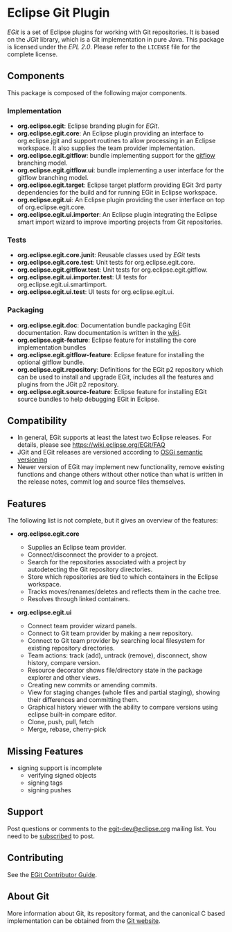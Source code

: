 # Eclipse Git Plugin

_EGit_ is a set of Eclipse plugins for working with Git repositories. It is
based on the _JGit_ library, which is a Git implementation in pure Java. This
package is licensed under the _EPL 2.0_. Please refer to the `LICENSE` file
for the complete license.

## Components

This package is composed of the following major components.

### Implementation

- __org.eclipse.egit__: Eclipse branding plugin for _EGit_.
- __org.eclipse.egit.core__: An Eclipse plugin providing an interface to
    org.eclipse.jgit and support routines to allow processing in an
    Eclipse workspace. It also supplies the team provider implementation.
- __org.eclipse.egit.gitflow__: bundle implementing support for the
    [gitflow](https://nvie.com/posts/a-successful-git-branching-model/)
    branching model.
- __org.eclipse.egit.gitflow.ui__: bundle implementing a user interface
    for the gitflow branching model.
- __org.eclipse.egit.target__: Eclipse target platform providing EGit
    3rd party dependencies for the build and for running EGit in Eclipse
    workspace.
- __org.eclipse.egit.ui__: An Eclipse plugin providing the user interface on
    top of org.eclipse.egit.core.
- __org.eclipse.egit.ui.importer__: An Eclipse plugin integrating the Eclipse
    smart import wizard to improve importing projects from Git repositories.

### Tests

- __org.eclipse.egit.core.junit__: Reusable classes used by _EGit_ tests
- __org.eclipse.egit.core.test__: Unit tests for org.eclipse.egit.core.
- __org.eclipse.egit.gitflow.test__: Unit tests for org.eclipse.egit.gitflow.
- __org.eclipse.egit.ui.importer.test__: UI tests for org.eclipse.egit.ui.smartimport.
- __org.eclipse.egit.ui.test__: UI tests for org.eclipse.egit.ui.

### Packaging

- __org.eclipse.egit.doc__: Documentation bundle packaging EGit documentation.
    Raw documentation is written in the [wiki](https://wiki.eclipse.org/EGit/User_Guide).
- __org.eclipse.egit-feature__: Eclipse feature for installing the core
    implementation bundles
- __org.eclipse.egit.gitflow-feature__: Eclipse feature for installing the
    optional gitflow bundle.
- __org.eclipse.egit.repository__: Definitions for the EGit p2 repository
    which can be used to install and upgrade EGit, includes all the features
    and plugins from the JGit p2 repository.
- __org.eclipse.egit.source-feature__: Eclipse feature for installing EGit
    source bundles to help debugging EGit in Eclipse.

## Compatibility

- In general, EGit supports at least the latest two Eclipse releases.
  For details, please see https://wiki.eclipse.org/EGit/FAQ
- JGit and EGit releases are versioned according to
  [OSGi semantic versioning](https://www.osgi.org/wp-content/uploads/SemanticVersioning.pdf)
- Newer version of EGit may implement new functionality, remove
  existing functions and change others without other notice than what
  is written in the release notes, commit log and source files themselves.

## Features

The following list is not complete, but it gives an overview of the
features:

- __org.eclipse.egit.core__
  - Supplies an Eclipse team provider.
  - Connect/disconnect the provider to a project.
  - Search for the repositories associated with a project by
    autodetecting the Git repository directories.
  - Store which repositories are tied to which containers in the
    Eclipse workspace.
  - Tracks moves/renames/deletes and reflects them in the cache
    tree.
  - Resolves through linked containers.

- __org.eclipse.egit.ui__
  - Connect team provider wizard panels.
  - Connect to Git team provider by making a new repository.
  - Connect to Git team provider by searching local filesystem
    for existing repository directories.
  - Team actions: track (add), untrack (remove), disconnect, show
    history, compare version.
  - Resource decorator shows file/directory state in the package
    explorer and other views.
  - Creating new commits or amending commits.
  - View for staging changes (whole files and partial staging),
    showing their differences and committing them.
  - Graphical history viewer with the ability to compare versions
    using eclipse built-in compare editor.
  - Clone, push, pull, fetch
  - Merge, rebase, cherry-pick

## Missing Features

- signing support is incomplete
  - verifying signed objects
  - signing tags
  - signing pushes

## Support

Post questions or comments to the egit-dev@eclipse.org mailing list.
You need to be [subscribed](https://dev.eclipse.org/mailman/listinfo/egit-dev)
to post.

## Contributing

See the [EGit Contributor Guide](https://wiki.eclipse.org/EGit/Contributor_Guide).

## About Git

More information about Git, its repository format, and the canonical
C based implementation can be obtained from the [Git website](https://git-scm.com/).
